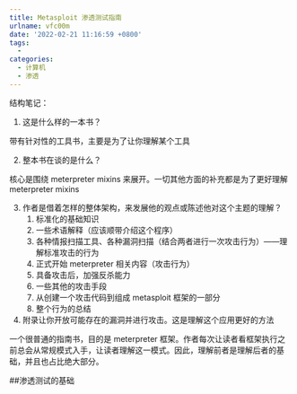 ```yaml
---
title: Metasploit 渗透测试指南
urlname: vfc00m
date: '2022-02-21 11:16:59 +0800'
tags:
  - ​
categories:
  - 计算机
  - 渗透
---
```


结构笔记：

1. 这是什么样的一本书？

带有针对性的工具书，主要是为了让你理解某个工具

2. 整本书在谈的是什么？

核心是围绕 meterpreter mixins 来展开。一切其他方面的补充都是为了更好理解 meterpreter mixins

3. 作者是借着怎样的整体架构，来发展他的观点或陈述他对这个主题的理解？
   1. 标准化的基础知识
   1. 一些术语解释（应该顺带介绍这个程序）
   1. 各种情报扫描工具、各种漏洞扫描（结合两者进行一次攻击行为）——理解标准攻击的行为
   1. 正式开始 meterpreter 相关内容（攻击行为）
   1. 具备攻击后，加强反杀能力
   1. 一些其他的攻击手段
   1. 从创建一个攻击代码到组成 metasploit 框架的一部分
   1. 整个行为的总结
4. 附录让你开放可能存在的漏洞并进行攻击。这是理解这个应用更好的方法

一个很普通的指南书，目的是 meterpreter 框架。作者每次让读者看框架执行之前总会从常规模式入手，让读者理解这一模式。因此，理解前者是理解后者的基础，并且也占比绝大部分。
​

##渗透测试的基础
​
